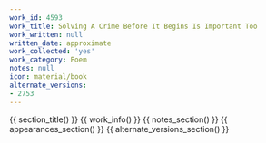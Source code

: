 ```yaml
---
work_id: 4593
work_title: Solving A Crime Before It Begins Is Important Too
work_written: null
written_date: approximate
work_collected: 'yes'
work_category: Poem
notes: null
icon: material/book
alternate_versions:
- 2753
---
```


{{ section_title() }}
{{ work_info() }}
{{ notes_section() }}
{{ appearances_section() }}
{{ alternate_versions_section() }}